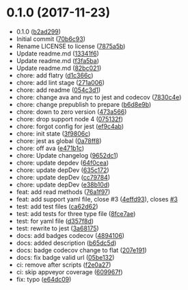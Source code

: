 <a name="0.1.0"></a>
# 0.1.0 (2017-11-23)

* 0.1.0 ([b2ad299](https://github.com/gitScrum/get-cff/commit/b2ad299))
* Initial commit ([70b6c93](https://github.com/gitScrum/get-cff/commit/70b6c93))
* Rename LICENSE to license ([7875a5b](https://github.com/gitScrum/get-cff/commit/7875a5b))
* Update readme.md ([13341f6](https://github.com/gitScrum/get-cff/commit/13341f6))
* Update readme.md ([f3fa5ba](https://github.com/gitScrum/get-cff/commit/f3fa5ba))
* Update readme.md ([82bc021](https://github.com/gitScrum/get-cff/commit/82bc021))
* chore: add flatry ([d1c366c](https://github.com/gitScrum/get-cff/commit/d1c366c))
* chore: add lint stage ([271a006](https://github.com/gitScrum/get-cff/commit/271a006))
* chore: add readme ([054c3d1](https://github.com/gitScrum/get-cff/commit/054c3d1))
* chore: change ava and nyc to jest and codecov ([7830c4e](https://github.com/gitScrum/get-cff/commit/7830c4e))
* chore: change prepublish to prepare ([b6d8e9b](https://github.com/gitScrum/get-cff/commit/b6d8e9b))
* chore: down to zero version ([473a566](https://github.com/gitScrum/get-cff/commit/473a566))
* chore: drop support node 4 ([075132f](https://github.com/gitScrum/get-cff/commit/075132f))
* chore: forgot config for jest ([ef9c4ab](https://github.com/gitScrum/get-cff/commit/ef9c4ab))
* chore: init state ([3f9806c](https://github.com/gitScrum/get-cff/commit/3f9806c))
* chore: jest as global ([0a78ff8](https://github.com/gitScrum/get-cff/commit/0a78ff8))
* chore: off ava ([e471b1c](https://github.com/gitScrum/get-cff/commit/e471b1c))
* chore: Update changelog ([9652dc1](https://github.com/gitScrum/get-cff/commit/9652dc1))
* chore: update depdev ([64f0cea](https://github.com/gitScrum/get-cff/commit/64f0cea))
* chore: update depDev ([635c172](https://github.com/gitScrum/get-cff/commit/635c172))
* chore: update depDev ([cc79784](https://github.com/gitScrum/get-cff/commit/cc79784))
* chore: update depDev ([e38b10d](https://github.com/gitScrum/get-cff/commit/e38b10d))
* feat: add read methods ([76a1f97](https://github.com/gitScrum/get-cff/commit/76a1f97))
* feat: add support yaml file, close #3 ([4effd93](https://github.com/gitScrum/get-cff/commit/4effd93)), closes [#3](https://github.com/gitScrum/get-cff/issues/3)
* test: add test files ([ca62d62](https://github.com/gitScrum/get-cff/commit/ca62d62))
* test: add tests for three type file ([8fce7ae](https://github.com/gitScrum/get-cff/commit/8fce7ae))
* test: for yaml file ([d357f8d](https://github.com/gitScrum/get-cff/commit/d357f8d))
* test: rewrite to jest ([3a68175](https://github.com/gitScrum/get-cff/commit/3a68175))
* docs: add badges codecov ([4894106](https://github.com/gitScrum/get-cff/commit/4894106))
* docs: added description ([b65dc5d](https://github.com/gitScrum/get-cff/commit/b65dc5d))
* docs: badge codecov change to flat ([207e191](https://github.com/gitScrum/get-cff/commit/207e191))
* docs: fix badge valid url ([05be132](https://github.com/gitScrum/get-cff/commit/05be132))
* ci: remove after scripts ([f2e0a27](https://github.com/gitScrum/get-cff/commit/f2e0a27))
* ci: skip appveyor coverage ([609967f](https://github.com/gitScrum/get-cff/commit/609967f))
* fix: typo ([e64dc09](https://github.com/gitScrum/get-cff/commit/e64dc09))



